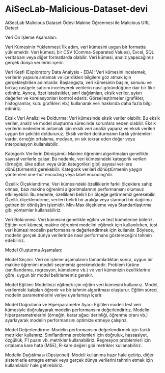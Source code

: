 # AiSecLab-Malicious-Dataset-devi
AiSecLab Malicious Dataset Ödevi Makine Öğrenmesi ile Malicious URL Detect

Veri Ön İşleme Aşamaları:

Veri Kümesinin Yüklenmesi: İlk adım, veri kümesini uygun bir formatta yüklemektir. Veri kümesi, bir CSV (Comma-Separated Values), Excel, SQL veritabanı veya diğer formatlarda olabilir. Veri kümesi, analiz yapacağımız gerçek dünya verilerini içerir.

Veri Keşfi (Exploratory Data Analysis - EDA): Veri kümesini incelemek, verilerin yapısını anlamak ve içerdikleri bilgilere göz atmak için gerçekleştirilen adımlardır. Başlangıçta, veri kümesinin başını, sonunu ve birkaç rastgele satırını inceleyerek verilerin nasıl göründüğüne dair bir fikir ediniriz. Ayrıca, özet istatistikler, sınıf dağılımları, eksik veriler, aykırı değerler ve korelasyonları kontrol ederiz. Görselleştirmeler (grafikler, histogramlar, kutu grafikleri vb.) kullanarak veri hakkında daha fazla bilgi ediniriz.

Eksik Veri Analizi ve Doldurma: Veri kümesinde eksik veriler olabilir. Bu eksik veriler, analiz ve model oluşturma sürecinde sorunlara neden olabilir. Eksik verilerin nedenlerini anlamak için eksik veri analizi yaparız ve eksik verileri uygun bir şekilde doldururuz. Eksik verileri doldurmanın farklı yöntemleri vardır, örneğin ortalama, medyan, en sık tekrar eden değer veya interpolasyon kullanılabilir.

Kategorik Verilerin Dönüşümü: Makine öğrenimi algoritmaları genellikle sayısal verilerle çalışır. Bu nedenle, veri kümesindeki kategorik verileri (örneğin, ülke adları veya ürün kategorileri gibi) sayısal verilere dönüştürmemiz gerekebilir. Kategorik verileri dönüştürmenin yaygın yöntemleri one-hot encoding veya label encoding'dir.

Özellik Ölçeklendirme: Veri kümesindeki özelliklerin farklı ölçeklere sahip olması, bazı makine öğrenimi algoritmalarının performansını olumsuz etkileyebilir. Bu nedenle, özellikleri belirli bir ölçeğe getirmemiz gerekebilir. Özellik ölçeklendirme, verileri belirli bir aralığa veya standart bir dağılıma getiren bir dönüşüm işlemidir. Min-Max ölçekleme veya Standartlaştırma gibi yöntemler kullanabiliriz.

Veri Bölünmesi: Veri kümesini genellikle eğitim ve test kümelerine böleriz. Eğitim veri kümesi, makine öğrenimi modelini eğitmek için kullanılırken, test veri kümesi modelin performansını değerlendirmek için kullanılır. Böylece, modelin gerçek dünya verilerinde nasıl performans göstereceğini tahmin edebiliriz.

Model Oluşturma Aşamaları:

Model Seçimi: Veri ön işleme aşamalarını tamamladıktan sonra, uygun bir makine öğrenimi modeli seçmemiz gerekmektedir. Problem türüne (sınıflandırma, regresyon, kümeleme vb.) ve veri kümenizin özelliklerine göre, uygun bir model belirlememiz gerekir.

Model Eğitimi: Modelinizi eğitmek için eğitim veri kümesini kullanırız. Model, verilerdeki kalıpları öğrenir ve bir tahmin algoritması oluşturur. Eğitim süreci, modelin parametrelerini veriye uyarlamayı içerir.

Model Doğrulama ve Hiperparametre Ayarı: Eğitilen modeli test veri kümesiyle doğrulayarak modelin performansını değerlendiririz. Modelin hiperparametrelerini (örneğin, karar ağacı derinliği, öğrenme oranı vb.) ayarlayarak modelin performansını optimize etmeye çalışırız.

Model Değerlendirme: Modelin performansını değerlendirmek için farklı metrikler kullanırız. Sınıflandırma problemleri için doğruluk, hassasiyet, özgüllük, F1 puanı vb. metrikler kullanabiliriz. Regresyon problemleri için ortalama kare hata (MSE), R-kare değeri gibi metrikler kullanabiliriz.

Modelin Dağıtılması (Opsiyonel): Modeli kullanıma hazır hale getirip, diğer sistemlerle entegre etmek veya gerçek dünya verilerini tahmin etmek için kullanılabilir hale getirebiliriz.
